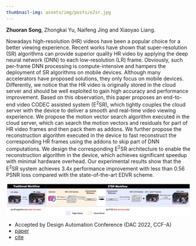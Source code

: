 ```yaml
---
thumbnail-img: assets/img/posts/e2sr.jpg
---
```


**Zhuoran Song**, Zhongkai Yu, Naifeng Jing and Xiaoyao Liang.

Nowadays high-resolution (HR) videos have been a popular choice for a better viewing experience. Recent works have shown that super-resolution (SR) algorithms can provide superior quality HR video by applying the deep neural network (DNN) to each low-resolution (LR) frame. Obviously, such per-frame DNN processing is compute-intensive and hampers the deployment of SR algorithms on mobile devices. Although many accelerators have proposed solutions, they only focus on mobile devices. Differently, we notice that the HR video is originally stored in the cloud server and should be well exploited to gain high accuracy and performance improvement. Based on this observation, this paper proposes an end-to-end video CODEC assisted system (E<sup>2</sup>SR), which tightly couples the cloud server with the device to deliver a smooth and real-time video viewing experience. We propose the motion vector search algorithm executed in the cloud server, which can search the motion vectors and residuals for part of HR video frames and then pack them as addons. We further propose the reconstruction algorithm executed in the device to fast reconstruct the corresponding HR frames using the addons to skip part of DNN computations. We design the corresponding E<sup>2</sup>SR architecture to enable the reconstruction algorithm in the device, which achieves significant speedup with minimal hardware overhead. Our experimental results show that the E<sup>2</sup>SR system achieves 3.4x performance improvement with less than 0.56 PSNR loss compared with the state-of-the-art EDVR scheme.

![e2sr](/assets/img/posts/e2sr.jpg)

* Accepted by Design Automation Conference (DAC 2022, CCF-A)
* [paper]()
* [cite]()